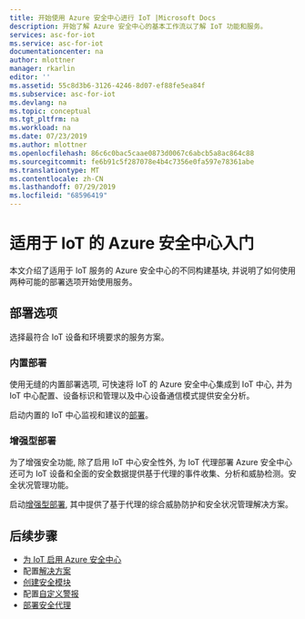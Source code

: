 ```yaml
---
title: 开始使用 Azure 安全中心进行 IoT |Microsoft Docs
description: 开始了解 Azure 安全中心的基本工作流以了解 IoT 功能和服务。
services: asc-for-iot
ms.service: asc-for-iot
documentationcenter: na
author: mlottner
manager: rkarlin
editor: ''
ms.assetid: 55c8d3b6-3126-4246-8d07-ef88fe5ea84f
ms.subservice: asc-for-iot
ms.devlang: na
ms.topic: conceptual
ms.tgt_pltfrm: na
ms.workload: na
ms.date: 07/23/2019
ms.author: mlottner
ms.openlocfilehash: 86c6c0bac5caae0873d0067c6abcb5a8ac864c88
ms.sourcegitcommit: fe6b91c5f287078e4b4c7356e0fa597e78361abe
ms.translationtype: MT
ms.contentlocale: zh-CN
ms.lasthandoff: 07/29/2019
ms.locfileid: "68596419"
---
```

# <a name="get-started-with-azure-security-center-for-iot"></a>适用于 IoT 的 Azure 安全中心入门

本文介绍了适用于 IoT 服务的 Azure 安全中心的不同构建基块, 并说明了如何使用两种可能的部署选项开始使用服务。  

## <a name="deployment-options"></a>部署选项

选择最符合 IoT 设备和环境要求的服务方案。 

### <a name="built-in-deployment"></a>内置部署
使用无缝的内置部署选项, 可快速将 IoT 的 Azure 安全中心集成到 IoT 中心, 并为 IoT 中心配置、设备标识和管理以及中心设备通信模式提供安全分析。

启动内置的 IoT 中心监视和建议的[部署](iot-hub-integration.md)。 
    <br>

### <a name="enhanced-deployment"></a>增强型部署
为了增强安全功能, 除了启用 IoT 中心安全性外, 为 IoT 代理部署 Azure 安全中心还可为 IoT 设备和全面的安全数据提供基于代理的事件收集、分析和威胁检测。安全状况管理功能。

启动[增强型部署](security-agents.md), 其中提供了基于代理的综合威胁防护和安全状况管理解决方案。
   

## <a name="next-steps"></a>后续步骤

- [为 IoT 启用 Azure 安全中心](quickstart-onboard-iot-hub.md)
- 配置[解决方案](quickstart-configure-your-solution.md)
- [创建安全模块](quickstart-create-security-twin.md)
- 配置[自定义警报](quickstart-create-custom-alerts.md)
- [部署安全代理](how-to-deploy-agent.md)
